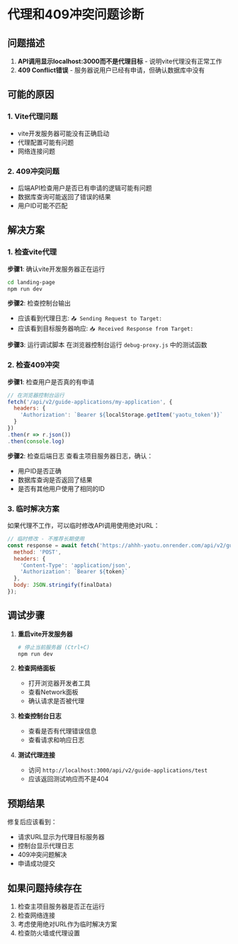 # 代理和409冲突问题诊断

## 问题描述

1. **API调用显示localhost:3000而不是代理目标** - 说明vite代理没有正常工作
2. **409 Conflict错误** - 服务器说用户已经有申请，但确认数据库中没有

## 可能的原因

### 1. Vite代理问题
- vite开发服务器可能没有正确启动
- 代理配置可能有问题
- 网络连接问题

### 2. 409冲突问题
- 后端API检查用户是否已有申请的逻辑可能有问题
- 数据库查询可能返回了错误的结果
- 用户ID可能不匹配

## 解决方案

### 1. 检查vite代理

**步骤1**: 确认vite开发服务器正在运行
```bash
cd landing-page
npm run dev
```

**步骤2**: 检查控制台输出
- 应该看到代理日志: `📤 Sending Request to Target:`
- 应该看到目标服务器响应: `📥 Received Response from Target:`

**步骤3**: 运行调试脚本
在浏览器控制台运行 `debug-proxy.js` 中的测试函数

### 2. 检查409冲突

**步骤1**: 检查用户是否真的有申请
```javascript
// 在浏览器控制台运行
fetch('/api/v2/guide-applications/my-application', {
  headers: {
    'Authorization': `Bearer ${localStorage.getItem('yaotu_token')}`
  }
})
.then(r => r.json())
.then(console.log)
```

**步骤2**: 检查后端日志
查看主项目服务器日志，确认：
- 用户ID是否正确
- 数据库查询是否返回了结果
- 是否有其他用户使用了相同的ID

### 3. 临时解决方案

如果代理不工作，可以临时修改API调用使用绝对URL：

```javascript
// 临时修改 - 不推荐长期使用
const response = await fetch('https://ahhh-yaotu.onrender.com/api/v2/guide-applications', {
  method: 'POST',
  headers: {
    'Content-Type': 'application/json',
    'Authorization': `Bearer ${token}`
  },
  body: JSON.stringify(finalData)
});
```

## 调试步骤

1. **重启vite开发服务器**
   ```bash
   # 停止当前服务器 (Ctrl+C)
   npm run dev
   ```

2. **检查网络面板**
   - 打开浏览器开发者工具
   - 查看Network面板
   - 确认请求是否被代理

3. **检查控制台日志**
   - 查看是否有代理错误信息
   - 查看请求和响应日志

4. **测试代理连接**
   - 访问 `http://localhost:3000/api/v2/guide-applications/test`
   - 应该返回测试响应而不是404

## 预期结果

修复后应该看到：
- 请求URL显示为代理目标服务器
- 控制台显示代理日志
- 409冲突问题解决
- 申请成功提交

## 如果问题持续存在

1. 检查主项目服务器是否正在运行
2. 检查网络连接
3. 考虑使用绝对URL作为临时解决方案
4. 检查防火墙或代理设置
